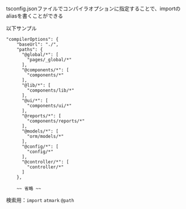 tsconfig.jsonファイルでコンパイラオプションに指定することで、importのaliasを書くことができる

以下サンプル

```
"compilerOptions": {
    "baseUrl": "./",
    "paths": {
      "@global/*": [
        "pages/_global/*"
      ],
      "@components/*": [
        "components/*"
      ],
      "@lib/*": [
        "components/lib/*"
      ],
      "@ui/*": [
        "components/ui/*"
      ],
      "@reports/*": [
        "components/reports/*"
      ],
      "@models/*": [
        "orm/models/*"
      ],
      "@config/*": [
        "config/*"
      ],
      "@controller/*": [
        "controller/*"
      ]
    },
    
    ~~ 省略 ~~
```

検索用：`import` `atmark` `@path`
